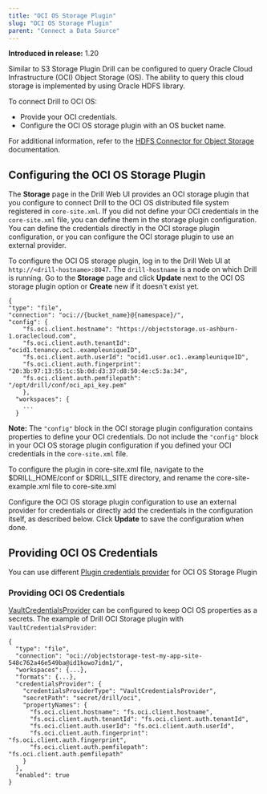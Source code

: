```yaml
---
title: "OCI OS Storage Plugin"
slug: "OCI OS Storage Plugin"
parent: "Connect a Data Source"
---
```


**Introduced in release:** 1.20

Similar to S3 Storage Plugin Drill can be configured to query Oracle Cloud Infrastructure (OCI) Object Storage (OS). 
The ability to query this cloud storage is implemented by using Oracle HDFS library.

To connect Drill to OCI OS:  

- Provide your OCI credentials.   
- Configure the OCI OS storage plugin with an OS bucket name.  

For additional information, refer to the [HDFS Connector for Object Storage](https://docs.oracle.com/en-us/iaas/Content/API/SDKDocs/hdfsconnector.htm) documentation.   

## Configuring the OCI OS Storage Plugin

The **Storage** page in the Drill Web UI provides an OCI storage plugin that you configure to connect Drill to the OCI OS distributed file system registered in `core-site.xml`. If you did not define your OCI credentials in the `core-site.xml` file, you can define them in the storage plugin configuration. You can define the credentials directly in the OCI storage plugin configuration, or you can configure the OCI storage plugin to use an external provider.

To configure the OCI OS storage plugin, log in to the Drill Web UI at `http://<drill-hostname>:8047`. The `drill-hostname` is a node on which Drill is running. Go to the **Storage** page and click **Update** next to the OCI OS storage plugin option or **Create** new if it doesn't exist yet. 

	{
 	"type": "file",
	"connection": "oci://{bucket_name}@{namespace}/",
	"config": {
		"fs.oci.client.hostname": "https://objectstorage.us-ashburn-1.oraclecloud.com",
		"fs.oci.client.auth.tenantId": "ocid1.tenancy.oc1..exampleuniqueID",
		"fs.oci.client.auth.userId": "ocid1.user.oc1..exampleuniqueID",
		"fs.oci.client.auth.fingerprint": "20:3b:97:13:55:1c:5b:0d:d3:37:d8:50:4e:c5:3a:34",
		"fs.oci.client.auth.pemfilepath": "/opt/drill/conf/oci_api_key.pem"
	    },
	  "workspaces": {
	    ...
	  }  

**Note:** The `"config"` block in the OCI storage plugin configuration contains properties to define your OCI credentials. Do not include the `"config"` block in your OCI OS storage plugin configuration if you defined your OCI credentials in the `core-site.xml` file.

To configure the plugin in core-site.xml file, navigate to the $DRILL_HOME/conf or $DRILL_SITE directory, and rename the core-site-example.xml file to core-site.xml

Configure the OCI OS storage plugin configuration to use an external provider for credentials or directly add the credentials in the configuration itself, as described below. Click **Update** to save the configuration when done.

## Providing OCI OS Credentials

You can use different [Plugin credentials provider](https://github.com/apache/drill/blob/master/docs/dev/PluginCredentialsProvider.md) for OCI OS Storage Plugin

### Providing OCI OS Credentials

[VaultCredentialsProvider](`VaultCredentialsProvider`) can be configured to keep OCI OS properties as a secrets. The example of Drill OCI Storage plugin with `VaultCredentialsProvider`:   
```
{
  "type": "file",
  "connection": "oci://objectstorage-test-my-app-site-548c762a46e549ba@id1kowo7idm1/",
  "workspaces": {...},
  "formats": {...},
  "credentialsProvider": {
    "credentialsProviderType": "VaultCredentialsProvider",
    "secretPath": "secret/drill/oci",
    "propertyNames": {
      "fs.oci.client.hostname": "fs.oci.client.hostname",
      "fs.oci.client.auth.tenantId": "fs.oci.client.auth.tenantId",
      "fs.oci.client.auth.userId": "fs.oci.client.auth.userId",
      "fs.oci.client.auth.fingerprint": "fs.oci.client.auth.fingerprint",
      "fs.oci.client.auth.pemfilepath": "fs.oci.client.auth.pemfilepath"
    }
  },
  "enabled": true
}
```
